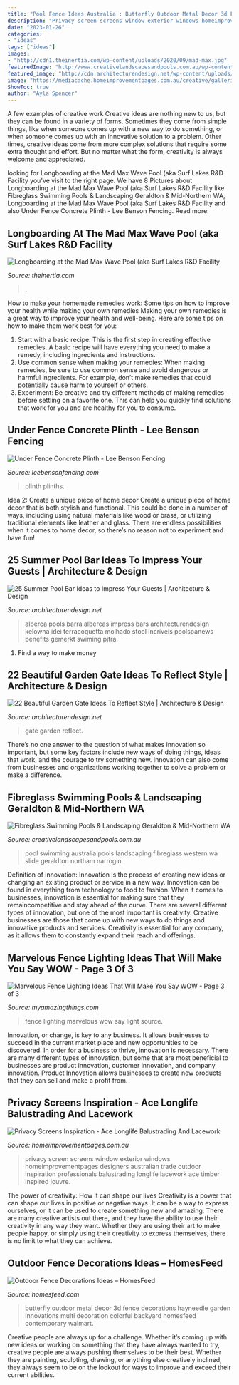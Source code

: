 ```yaml
---
title: "Pool Fence Ideas Australia : Butterfly Outdoor Metal Decor 3d Fence Decorations Hayneedle Garden Innovations Multi Decoration Colorful Backyard Homesfeed Contemporary Walmart"
description: "Privacy screen screens window exterior windows homeimprovementpages designers australian trade outdoor inspiration professionals balustrading longlife lacework ace timber inspired louvre"
date: "2023-01-26"
categories:
- "ideas"
tags: ["ideas"]
images:
- "http://cdn1.theinertia.com/wp-content/uploads/2020/09/mad-max.jpg"
featuredImage: "http://www.creativelandscapesandpools.com.au/wp-content/uploads/image_slide_3.jpg"
featured_image: "http://cdn.architecturendesign.net/wp-content/uploads/2014/08/garden-gate-18.jpg"
image: "https://mediacache.homeimprovementpages.com.au/creative/galleries/440001_445000/440156/original_images/235314.jpg"
ShowToc: true
author: "Ayla Spencer"
---
```



A few examples of creative work
Creative ideas are nothing new to us, but they can be found in a variety of forms. Sometimes they come from simple things, like when someone comes up with a new way to do something, or when someone comes up with an innovative solution to a problem. Other times, creative ideas come from more complex solutions that require some extra thought and effort. But no matter what the form, creativity is always welcome and appreciated.

	

		
looking for Longboarding at the Mad Max Wave Pool (aka Surf Lakes R&amp;D Facility you've visit to the right page. We have 8 Pictures about Longboarding at the Mad Max Wave Pool (aka Surf Lakes R&amp;D Facility like Fibreglass Swimming Pools &amp; Landscaping Geraldton &amp; Mid-Northern WA, Longboarding at the Mad Max Wave Pool (aka Surf Lakes R&amp;D Facility and also Under Fence Concrete Plinth - Lee Benson Fencing. Read more:
		
    
## Longboarding At The Mad Max Wave Pool (aka Surf Lakes R&amp;D Facility

<img loading=lazy src="http://cdn1.theinertia.com/wp-content/uploads/2020/09/mad-max.jpg" onerror="this.onerror=null;this.src='https://tse4.mm.bing.net/th?id=OIP.PqhLcVuHvqw8UPqCQzK-PgHaES&amp;pid=15.1';" alt="Longboarding at the Mad Max Wave Pool (aka Surf Lakes R&amp;D Facility">

_Source: theinertia.com_

>. 

	

How to make your homemade remedies work: Some tips on how to improve your health while making your own remedies
Making your own remedies is a great way to improve your health and well-being. Here are some tips on how to make them work best for you: 
1. Start with a basic recipe: This is the first step in creating effective remedies. A basic recipe will have everything you need to make a remedy, including ingredients and instructions. 
2. Use common sense when making your remedies: When making remedies, be sure to use common sense and avoid dangerous or harmful ingredients. For example, don’t make remedies that could potentially cause harm to yourself or others. 
3. Experiment: Be creative and try different methods of making remedies before settling on a favorite one. This can help you quickly find solutions that work for you and are healthy for you to consume.

    
## Under Fence Concrete Plinth - Lee Benson Fencing

<img loading=lazy src="https://leebensonfencing.com/wp-content/uploads/2020/05/ufp_marion-003.jpg" onerror="this.onerror=null;this.src='https://tse1.mm.bing.net/th?id=OIP.TE6W-vCgAPnUEmj-kHkc2AHaE8&amp;pid=15.1';" alt="Under Fence Concrete Plinth - Lee Benson Fencing">

_Source: leebensonfencing.com_

>plinth plinths. 

	

Idea 2: Create a unique piece of home decor
Create a unique piece of home decor that is both stylish and functional. This could be done in a number of ways, including using natural materials like wood or brass, or utilizing traditional elements like leather and glass. There are endless possibilities when it comes to home decor, so there’s no reason not to experiment and have fun!

    
## 25 Summer Pool Bar Ideas To Impress Your Guests | Architecture &amp; Design

<img loading=lazy src="https://cdn.architecturendesign.net/wp-content/uploads/2014/09/Summer-Pool-Bar-Ideas-24.jpg" onerror="this.onerror=null;this.src='https://tse4.mm.bing.net/th?id=OIP.DUKI0i_PCTIhfq9S3q6awwHaE8&amp;pid=15.1';" alt="25 Summer Pool Bar Ideas to Impress Your Guests | Architecture &amp; Design">

_Source: architecturendesign.net_

>alberca pools barra albercas impress bars architecturendesign kelowna idei terracoquetta molhado stool incríveis poolspanews benefits gemerkt swiming pjtra. 

	

1. Find a way to make money 

    
## 22 Beautiful Garden Gate Ideas To Reflect Style | Architecture &amp; Design

<img loading=lazy src="http://cdn.architecturendesign.net/wp-content/uploads/2014/08/garden-gate-18.jpg" onerror="this.onerror=null;this.src='https://tse2.mm.bing.net/th?id=OIP.P_QrcuFPvMgxS2QS-0mwKAHaJ4&amp;pid=15.1';" alt="22 Beautiful Garden Gate Ideas To Reflect Style | Architecture &amp; Design">

_Source: architecturendesign.net_

>gate garden reflect. 

	

There’s no one answer to the question of what makes innovation so important, but some key factors include new ways of doing things, ideas that work, and the courage to try something new. Innovation can also come from businesses and organizations working together to solve a problem or make a difference.

    
## Fibreglass Swimming Pools &amp; Landscaping Geraldton &amp; Mid-Northern WA

<img loading=lazy src="http://www.creativelandscapesandpools.com.au/wp-content/uploads/image_slide_3.jpg" onerror="this.onerror=null;this.src='https://tse1.mm.bing.net/th?id=OIP.60gT4r93IQSW23g4aTA9NgHaCw&amp;pid=15.1';" alt="Fibreglass Swimming Pools &amp; Landscaping Geraldton &amp; Mid-Northern WA">

_Source: creativelandscapesandpools.com.au_

>pool swimming australia pools landscaping fibreglass western wa slide geraldton northam narrogin. 

	

Definition of innovation:
Innovation is the process of creating new ideas or changing an existing product or service in a new way. Innovation can be found in everything from technology to food to fashion. When it comes to businesses, innovation is essential for making sure that they remaincompetitive and stay ahead of the curve. There are several different types of innovation, but one of the most important is creativity. Creative businesses are those that come up with new ways to do things and innovative products and services. Creativity is essential for any company, as it allows them to constantly expand their reach and offerings.

    
## Marvelous Fence Lighting Ideas That Will Make You Say WOW - Page 3 Of 3

<img loading=lazy src="http://myamazingthings.com/wp-content/uploads/2017/03/fence-light.jpg" onerror="this.onerror=null;this.src='https://tse4.mm.bing.net/th?id=OIP.e9tRlyivnv_n67T-PgJUHAHaE8&amp;pid=15.1';" alt="Marvelous Fence Lighting Ideas That Will Make You Say WOW - Page 3 of 3">

_Source: myamazingthings.com_

>fence lighting marvelous wow say light source. 

	

Innovation, or change, is key to any business. It allows businesses to succeed in the current market place and new opportunities to be discovered. In order for a business to thrive, innovation is necessary. There are many different types of innovation, but some that are most beneficial to businesses are product innovation, customer innovation, and company innovation. Product Innovation allows businesses to create new products that they can sell and make a profit from.

    
## Privacy Screens Inspiration - Ace Longlife Balustrading And Lacework

<img loading=lazy src="https://mediacache.homeimprovementpages.com.au/creative/galleries/440001_445000/440156/original_images/235314.jpg" onerror="this.onerror=null;this.src='https://tse4.mm.bing.net/th?id=OIP.qX6S-N6zn_m8kWTTdN086QHaJ4&amp;pid=15.1';" alt="Privacy Screens Inspiration - Ace Longlife Balustrading And Lacework">

_Source: homeimprovementpages.com.au_

>privacy screen screens window exterior windows homeimprovementpages designers australian trade outdoor inspiration professionals balustrading longlife lacework ace timber inspired louvre. 

	

The power of creativity: How it can shape our lives
Creativity is a power that can shape our lives in positive or negative ways. It can be a way to express ourselves, or it can be used to create something new and amazing. There are many creative artists out there, and they have the ability to use their creativity in any way they want. Whether they are using their art to make people happy, or simply using their creativity to express themselves, there is no limit to what they can achieve.

    
## Outdoor Fence Decorations Ideas – HomesFeed

<img loading=lazy src="https://homesfeed.com/wp-content/uploads/2015/04/beautiful-and-colorful-butterfly-decoration-for-outdoor-fence.jpg" onerror="this.onerror=null;this.src='https://tse1.mm.bing.net/th?id=OIP.JRE4QsKa5zljJD23kS5TewHaHa&amp;pid=15.1';" alt="Outdoor Fence Decorations Ideas – HomesFeed">

_Source: homesfeed.com_

>butterfly outdoor metal decor 3d fence decorations hayneedle garden innovations multi decoration colorful backyard homesfeed contemporary walmart. 

	

Creative people are always up for a challenge. Whether it’s coming up with new ideas or working on something that they have always wanted to try, creative people are always pushing themselves to be their best. Whether they are painting, sculpting, drawing, or anything else creatively inclined, they always seem to be on the lookout for ways to improve and exceed their current abilities.

